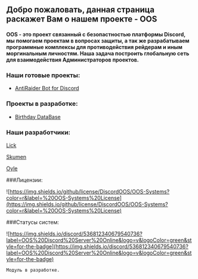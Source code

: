 ## Добро пожаловать, данная страница раскажет Вам о нашем проекте - OOS 

#### OOS - это проект связанный с безопастностью платформы Discord, мы помогаем проектам в вопросах защиты, а так же разрабатываем программные комплексы для противодействия рейдерам и иным моргинальным личностям. Наша задача построить глобальную сеть для взаимодействия Администраторов проектов.

### Наши готовые проекты:

- [AntiRaider Bot for Discord](https://discordoos.github.io/OOS-Secutity-Bot-for-Discord/)

### Проекты в разработке:
- [Birthday DataBase]()

### Наши разработчики:
[Lick]()

[Skumen]()

[Oyle]()

###Лицензии:

![https://img.shields.io/github/license/DiscordOOS/OOS-Systems?color=r&label=%20OOS-Systems%20License](https://img.shields.io/github/license/DiscordOOS/OOS-Systems?color=r&label=%20OOS-Systems%20License)

###Статусы систем:

![https://img.shields.io/discord/536812340679540736?label=OOS%20Discord%20Server%20Online&logo=v&logoColor=green&style=for-the-badge](https://img.shields.io/discord/536812340679540736?label=OOS%20Discord%20Server%20Online&logo=v&logoColor=green&style=for-the-badge)


```markdown
Модуль в разработке.
```